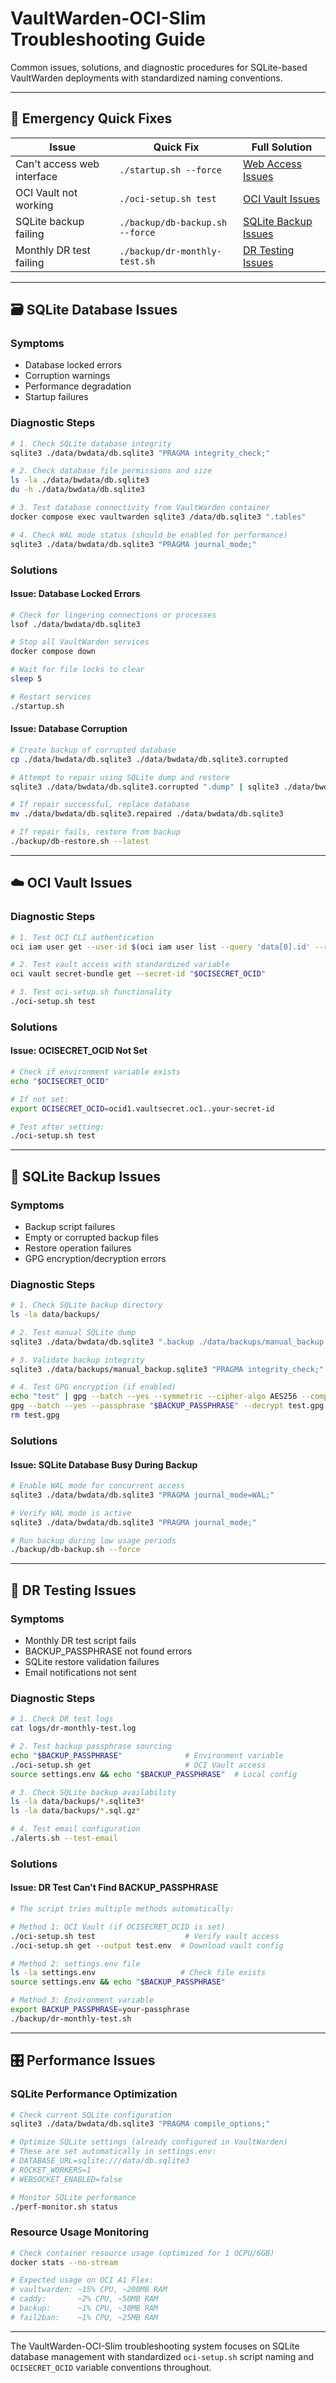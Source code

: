 # VaultWarden-OCI-Slim Troubleshooting Guide

Common issues, solutions, and diagnostic procedures for SQLite-based VaultWarden deployments with standardized naming conventions.

---

## 🚨 Emergency Quick Fixes

| Issue | Quick Fix | Full Solution |
|-------|-----------|---------------|
| Can't access web interface | `./startup.sh --force` | [Web Access Issues](#web-access-issues) |
| OCI Vault not working | `./oci-setup.sh test` | [OCI Vault Issues](#oci-vault-issues) |
| SQLite backup failing | `./backup/db-backup.sh --force` | [SQLite Backup Issues](#sqlite-backup-issues) |
| Monthly DR test failing | `./backup/dr-monthly-test.sh` | [DR Testing Issues](#dr-testing-issues) |

---

## 🗃️ SQLite Database Issues

### Symptoms
- Database locked errors
- Corruption warnings
- Performance degradation
- Startup failures

### Diagnostic Steps
```bash
# 1. Check SQLite database integrity
sqlite3 ./data/bwdata/db.sqlite3 "PRAGMA integrity_check;"

# 2. Check database file permissions and size
ls -la ./data/bwdata/db.sqlite3
du -h ./data/bwdata/db.sqlite3

# 3. Test database connectivity from VaultWarden container
docker compose exec vaultwarden sqlite3 /data/db.sqlite3 ".tables"

# 4. Check WAL mode status (should be enabled for performance)
sqlite3 ./data/bwdata/db.sqlite3 "PRAGMA journal_mode;"
```

### Solutions

#### Issue: Database Locked Errors
```bash
# Check for lingering connections or processes
lsof ./data/bwdata/db.sqlite3

# Stop all VaultWarden services
docker compose down

# Wait for file locks to clear
sleep 5

# Restart services
./startup.sh
```

#### Issue: Database Corruption
```bash
# Create backup of corrupted database
cp ./data/bwdata/db.sqlite3 ./data/bwdata/db.sqlite3.corrupted

# Attempt to repair using SQLite dump and restore
sqlite3 ./data/bwdata/db.sqlite3.corrupted ".dump" | sqlite3 ./data/bwdata/db.sqlite3.repaired

# If repair successful, replace database
mv ./data/bwdata/db.sqlite3.repaired ./data/bwdata/db.sqlite3

# If repair fails, restore from backup
./backup/db-restore.sh --latest
```

---

## ☁️ OCI Vault Issues  

### Diagnostic Steps
```bash
# 1. Test OCI CLI authentication
oci iam user get --user-id $(oci iam user list --query 'data[0].id' --raw-output)

# 2. Test vault access with standardized variable  
oci vault secret-bundle get --secret-id "$OCISECRET_OCID"

# 3. Test oci-setup.sh functionality
./oci-setup.sh test
```

### Solutions

#### Issue: OCISECRET_OCID Not Set
```bash
# Check if environment variable exists
echo "$OCISECRET_OCID"

# If not set:
export OCISECRET_OCID=ocid1.vaultsecret.oc1..your-secret-id

# Test after setting:
./oci-setup.sh test
```

---

## 💾 SQLite Backup Issues

### Symptoms
- Backup script failures
- Empty or corrupted backup files
- Restore operation failures
- GPG encryption/decryption errors

### Diagnostic Steps
```bash
# 1. Check SQLite backup directory
ls -la data/backups/

# 2. Test manual SQLite dump
sqlite3 ./data/bwdata/db.sqlite3 ".backup ./data/backups/manual_backup.sqlite3"

# 3. Validate backup integrity
sqlite3 ./data/backups/manual_backup.sqlite3 "PRAGMA integrity_check;"

# 4. Test GPG encryption (if enabled)
echo "test" | gpg --batch --yes --symmetric --cipher-algo AES256 --compress-algo 2 --s2k-mode 3 --s2k-digest-algo SHA512 --s2k-count 65536 --passphrase "$BACKUP_PASSPHRASE" > test.gpg
gpg --batch --yes --passphrase "$BACKUP_PASSPHRASE" --decrypt test.gpg
rm test.gpg
```

### Solutions

#### Issue: SQLite Database Busy During Backup
```bash
# Enable WAL mode for concurrent access
sqlite3 ./data/bwdata/db.sqlite3 "PRAGMA journal_mode=WAL;"

# Verify WAL mode is active
sqlite3 ./data/bwdata/db.sqlite3 "PRAGMA journal_mode;"

# Run backup during low usage periods
./backup/db-backup.sh --force
```

---

## 🧪 DR Testing Issues

### Symptoms
- Monthly DR test script fails
- BACKUP_PASSPHRASE not found errors
- SQLite restore validation failures
- Email notifications not sent

### Diagnostic Steps
```bash
# 1. Check DR test logs
cat logs/dr-monthly-test.log

# 2. Test backup passphrase sourcing
echo "$BACKUP_PASSPHRASE"              # Environment variable
./oci-setup.sh get                     # OCI Vault access
source settings.env && echo "$BACKUP_PASSPHRASE"  # Local config

# 3. Check SQLite backup availability
ls -la data/backups/*.sqlite3*
ls -la data/backups/*.sql.gz*

# 4. Test email configuration
./alerts.sh --test-email
```

### Solutions

#### Issue: DR Test Can't Find BACKUP_PASSPHRASE
```bash
# The script tries multiple methods automatically:

# Method 1: OCI Vault (if OCISECRET_OCID is set)
./oci-setup.sh test                    # Verify vault access
./oci-setup.sh get --output test.env  # Download vault config

# Method 2: settings.env file
ls -la settings.env                   # Check file exists
source settings.env && echo "$BACKUP_PASSPHRASE"

# Method 3: Environment variable
export BACKUP_PASSPHRASE=your-passphrase
./backup/dr-monthly-test.sh
```

---

## 🎛️ Performance Issues

### SQLite Performance Optimization
```bash
# Check current SQLite configuration
sqlite3 ./data/bwdata/db.sqlite3 "PRAGMA compile_options;"

# Optimize SQLite settings (already configured in VaultWarden)
# These are set automatically in settings.env:
# DATABASE_URL=sqlite:///data/db.sqlite3
# ROCKET_WORKERS=1
# WEBSOCKET_ENABLED=false

# Monitor SQLite performance
./perf-monitor.sh status
```

### Resource Usage Monitoring
```bash
# Check container resource usage (optimized for 1 OCPU/6GB)
docker stats --no-stream

# Expected usage on OCI A1 Flex:
# vaultwarden: ~15% CPU, ~200MB RAM
# caddy:       ~2% CPU, ~50MB RAM  
# backup:      ~1% CPU, ~30MB RAM
# fail2ban:    ~1% CPU, ~25MB RAM
```

---

The VaultWarden-OCI-Slim troubleshooting system focuses on SQLite database management with standardized `oci-setup.sh` script naming and `OCISECRET_OCID` variable conventions throughout.
